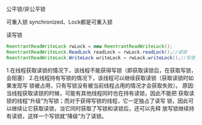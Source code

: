 公平锁/非公平锁

可重入锁 
synchronized、Lock都是可重入锁

读写锁
```java
ReentrantReadWriteLock rwLock = new ReentrantReadWriteLock();
ReentrantReadWriteLock.ReadLock readLock = rwLock.readLock();//读锁  
ReentrantReadWriteLock.WriteLock writeLock = rwLock.writeLock();//写锁     
```

1.在线程获取读锁的情况下，该线程不能获得写锁（即获取读锁后，在获取写锁，会阻塞）
2.在线程持有写锁的情况下，该线程可以继续获取读锁（获取读锁时如果发现写
锁被占用，只有写锁没有被当前线程占用的情况才会获取失败）。
原因: 当线程获取读锁的时候，可能有其他线程同时也在持有读锁，因此不能把
获取读锁的线程“升级”为写锁；而对于获得写锁的线程，它一定独占了读写
锁，因此可以继续让它获取读锁，当它同时获取了写锁和读锁后，还可以先释
放写锁继续持有读锁，这样一个写锁就“降级”为了读锁。